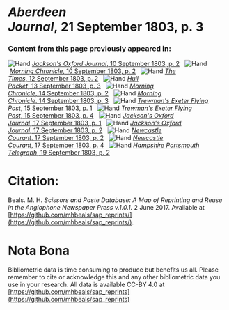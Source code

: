 # *Aberdeen Journal*, 21 September 1803, p. 3  
  
### Content from this page previously appeared in:  
![Hand](http://scissorsandpaste.net/wp-content/uploads/2017/06/smallhandpointer.png) [*Jackson's Oxford Journal*, 10 September 1803, p. 2](https://mhbeals.github.io/sap_html/Jackson's-Oxford-Journal/Jackson's-Oxford-Journal-10-September-1803-p-2)  
![Hand](http://scissorsandpaste.net/wp-content/uploads/2017/06/smallhandpointer.png) [*Morning Chronicle*, 10 September 1803, p. 2](https://mhbeals.github.io/sap_html/Morning-Chronicle/Morning-Chronicle-10-September-1803-p-2)  
![Hand](http://scissorsandpaste.net/wp-content/uploads/2017/06/smallhandpointer.png) [*The Times*, 12 September 1803, p. 2](https://mhbeals.github.io/sap_html/The-Times/The-Times-12-September-1803-p-2)  
![Hand](http://scissorsandpaste.net/wp-content/uploads/2017/06/smallhandpointer.png) [*Hull Packet*, 13 September 1803, p. 3](https://mhbeals.github.io/sap_html/Hull-Packet/Hull-Packet-13-September-1803-p-3)  
![Hand](http://scissorsandpaste.net/wp-content/uploads/2017/06/smallhandpointer.png) [*Morning Chronicle*, 14 September 1803, p. 2](https://mhbeals.github.io/sap_html/Morning-Chronicle/Morning-Chronicle-14-September-1803-p-2)  
![Hand](http://scissorsandpaste.net/wp-content/uploads/2017/06/smallhandpointer.png) [*Morning Chronicle*, 14 September 1803, p. 3](https://mhbeals.github.io/sap_html/Morning-Chronicle/Morning-Chronicle-14-September-1803-p-3)  
![Hand](http://scissorsandpaste.net/wp-content/uploads/2017/06/smallhandpointer.png) [*Trewman's Exeter Flying Post*, 15 September 1803, p. 1](https://mhbeals.github.io/sap_html/Trewman's-Exeter-Flying-Post/Trewman's-Exeter-Flying-Post-15-September-1803-p-1)  
![Hand](http://scissorsandpaste.net/wp-content/uploads/2017/06/smallhandpointer.png) [*Trewman's Exeter Flying Post*, 15 September 1803, p. 4](https://mhbeals.github.io/sap_html/Trewman's-Exeter-Flying-Post/Trewman's-Exeter-Flying-Post-15-September-1803-p-4)  
![Hand](http://scissorsandpaste.net/wp-content/uploads/2017/06/smallhandpointer.png) [*Jackson's Oxford Journal*, 17 September 1803, p. 1](https://mhbeals.github.io/sap_html/Jackson's-Oxford-Journal/Jackson's-Oxford-Journal-17-September-1803-p-1)  
![Hand](http://scissorsandpaste.net/wp-content/uploads/2017/06/smallhandpointer.png) [*Jackson's Oxford Journal*, 17 September 1803, p. 2](https://mhbeals.github.io/sap_html/Jackson's-Oxford-Journal/Jackson's-Oxford-Journal-17-September-1803-p-2)  
![Hand](http://scissorsandpaste.net/wp-content/uploads/2017/06/smallhandpointer.png) [*Newcastle Courant*, 17 September 1803, p. 2](https://mhbeals.github.io/sap_html/Newcastle-Courant/Newcastle-Courant-17-September-1803-p-2)  
![Hand](http://scissorsandpaste.net/wp-content/uploads/2017/06/smallhandpointer.png) [*Newcastle Courant*, 17 September 1803, p. 4](https://mhbeals.github.io/sap_html/Newcastle-Courant/Newcastle-Courant-17-September-1803-p-4)  
![Hand](http://scissorsandpaste.net/wp-content/uploads/2017/06/smallhandpointer.png) [*Hampshire Portsmouth Telegraph*, 19 September 1803, p. 2](https://mhbeals.github.io/sap_html/Hampshire-Portsmouth-Telegraph/Hampshire-Portsmouth-Telegraph-19-September-1803-p-2)  


# Citation: 

Beals. M. H. *Scissors and Paste Database: A Map of Reprinting and Reuse in the Anglophone Newspaper Press v.1.0.1.* 2 June 2017. Available at [https://github.com/mhbeals/sap_reprints/](https://github.com/mhbeals/sap_reprints/). 

# Nota Bona

Bibliometric data is time consuming to produce but benefits us all. Please remember to cite or acknowledge this and any other bibliometric data you use in your research. All data is available CC-BY 4.0 at [https://github.com/mhbeals/sap_reprints](https://github.com/mhbeals/sap_reprints)